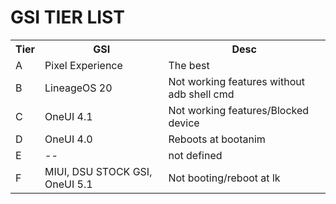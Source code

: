 # GSI TIER LIST
<table>
 <tr>
  <th>Tier</th>
  <th> GSI </th>  
  <th> Desc </th>
 </tr>
 <tr>
 <td>A</td> 
 <td>Pixel Experience</td>
 <td>The best</td>
</tr>
<tr>
<td>B</td> 
<td>LineageOS 20</td>
<td>Not working features without adb shell cmd</td>
</tr>
<tr>
 <td>C</td>
 <td>OneUI 4.1</td>
 <td>Not working features/Blocked device</td> 
</tr>
<tr>
 <td>D</td>
 <td>OneUI 4.0</td>
 <td>Reboots at bootanim</td>
</tr>
<tr>
 <td>E</td>
 <td>--</td>
 <td>not defined</td>
</tr>
<tr>
 <td>F</td>
 <td>MIUI, DSU STOCK GSI, OneUI 5.1</td>
 <td>Not booting/reboot at lk</td>
</table>
